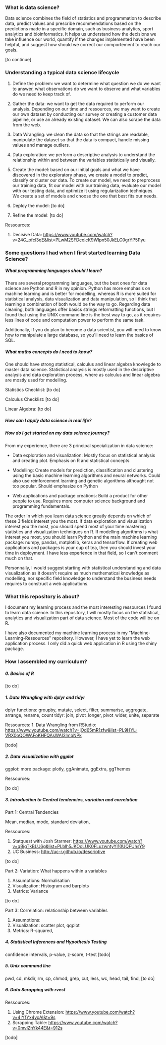 ### What is data science?

Data science combines the field of statistics and programmation to describe data, predict values and prescribe recommendations based on the predictions made in a specific domain, such as business analytics, sport analytics and bioinformatics. It helps us understand how the decisions we take influence our world, quantify if the changes implemented have been helpful, and suggest how should we correct our comportement to reach our goals. 

[to continue]

### Understanding a typical data science lifecycle 

1. Define the problem: we want to determine what question we do we want to answer, what observations do we want to observe and what variables do we need to keep track of.

2. Gather the data: we want to get the data required to perform our analysis. Depending on our time and ressources, we may want to create our own dataset by conducting our survey or creating a customer data pipeline, or use an already existing dataset. We can also scrape the data from the web.

3. Data Wrangling: we clean the data so that the strings are readable, manipulate the dataset so that the data is compact, handle missing values and manage outliers.

4. Data exploration: we perform a descriptive analysis to understand the relationship within and between the variables statistically and visually. 

5. Create the model: based on our initial goals and what we have discovered in the exploratory phase, we create a model to predict, classify or cluster our data. To create our model, we need to preprocess our training data, fit our model with our training data, evaluate our model with our testing data, and optimize it using regularization techniques. We create a set of models and choose the one that best fits our needs.

6. Deploy the model: [to do]

7. Refine the model: [to do]

Ressources: 
1. Decisive Data: https://www.youtube.com/watch?v=24G_pfcl3qE&list=PLwM2SFDcolcK9WIpn50JkELC0grYP5Pyu

### Some questions I had when I first started learning Data Science?

##### What programming languages should I learn?

There are several programming languages, but the best ones for data science are Python and R in my opinion. Python has more emphasis on machine learning and is better for modelling, whereas R is more suited for statistical analysis, data visualization and data manipulation, so I think that learning a combination of both would be the way to go. Regarding data cleaning, both languages offer basics strings reformatting functions, but I found that using the UNIX command line is the best way to go, as it requires less lines of code and computation power to perform the same task.

Additionally, if you do plan to become a data scientist, you will need to know how to manipulate a large database, so you'll need to learn the basics of SQL.

##### What maths concepts do I need to know?

One should have strong statistical, calculus and linear algebra knowlegde to master data science. Statistical analysis is mostly used in the descriptive analysis and data exploration process, where as calculus and linear algebra are mostly used for modelling. 

Statistics Checklist:
[to do]

Calculus Checklist:
[to do]

Linear Algebra:
[to do]

##### How can I apply data science in real life?

##### How do I get started on my data science journey?

From my experience, there are 3 principal specialization in data science:

- Data exploration and visualization: Mostly focus on statistical analysis and creating plot. Emphasis on R and statistical concepts

- Modelling: Create models for prediction, classification and clustering using the basic machine learning algorithms and neural networks. Could also use reinforcement learning and genetic algorithms althought not too popular. Should emphasize on Python

- Web applications and package creations: Build a product for other people to use. Requires more computer science background and programming fundamentals.

The order in which you learn data science greatly depends on which of these 3 fields interest you the most. If data exploration and visualization interest you the most, you should spend most of your time mastering statistics and visualization techniques on R. If modelling algorithms is what interest you most, you should learn Python and the main machine learning package: numpy, pandas, matplotlib, keras and tensorflow. If creating web applications and packages is your cup of tea, then you should invest your time in deployment. I have less experience in that field, so I can't comment much on that.

Personnally, I would suggest starting with statistical understanding and data visualization as it doesn't require as much mathematical knowledge as modelling, nor specific field knowledge to understand the business needs requires to construct a web applications.

### What this repository is about?

I document my learning process and the most interesting ressources I found to learn data science. In this repository, I will mostly focus on the statistical, analytics and visualization part of data science. Most of the code will be on R.

I have also documented my machine learning process in my "Machine-Learning-Ressources" repository. However, I have yet to learn the web application process. I only did a quick web application in R using the shiny package.

### How I assembled my curriculum?

##### 0. Basics of R

[to do]

##### 1. Data Wrangling with dplyr and tidyr

dplyr functions: groupby, mutate, select, filter, summarise, aggregate, arrange, rename, count
tidyr: join, pivot_longer, pivot_wider, unite, separate

Ressources: 1. Data Wrangling from RStudio: https://www.youtube.com/watch?v=jOd65mR1zfw&list=PL9HYL-VRX0oQOWAFoKHFQAsWAI3ImbNPk

[todo]

##### 2. Data visualization with ggplot

ggplot: 
more package: plotly, ggAnimate, ggExtra, ggThemes

Ressources: 

[to do]

##### 3. Introduction to Central tendencies, variation and correlation

Part 1: Central Tendencies

Mean, median, mode, standard deviation, 

Ressources: 
1. Statquest with Josh Starmer: https://www.youtube.com/watch?v=qBigTkBLU6g&list=PLblh5JKOoLUK0FLuzwntyYI10UQFUhsY9
2. UC Business: http://uc-r.github.io/descriptive

[to do]

Part 2: Variation: What happens within a variables

1. Assumptions: Normalisation
2. Visualization: Histogram and barplots
3. Metrics: Variance

[to do]

Part 3: Correlation: relationship between variables

1. Assumptions:
2. Visualization: scatter plot, qqplot
3. Metrics: R-squared, 

##### 4. Statistical Inferences and Hypothesis Testing

confidence intervals, p-value, z-score, t-test
[todo]

##### 5. Unix command line

pwd, cd, mkdir, rm, cp, chmod, grep, cut, less, wc, head, tail, find, 
[to do]

##### 6. Data Scrapping with rvest 

Ressources:
1. Using Chrome Extension: https://www.youtube.com/watch?v=4IYfYx4yoAI&t=9s
2. Scrapping Table: https://www.youtube.com/watch?v=0mvlZhYk44E&t=912s

[todo]
